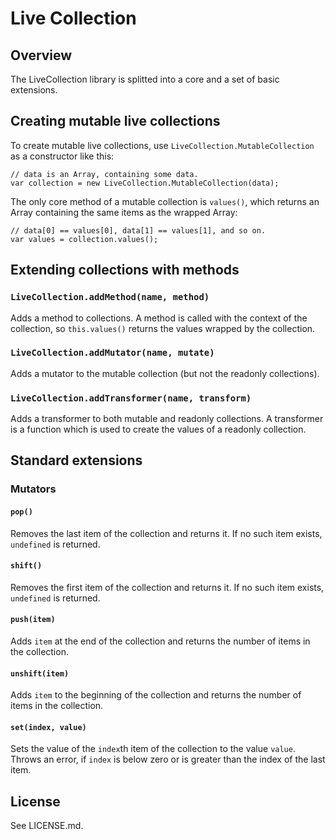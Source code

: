 Live Collection
===============

Overview
--------

The LiveCollection library is splitted into a core and a set of basic
extensions.

Creating mutable live collections
---------------------------------

To create mutable live collections, use `LiveCollection.MutableCollection` as
a constructor like this:

    // data is an Array, containing some data.
    var collection = new LiveCollection.MutableCollection(data);

The only core method of a mutable collection is `values()`, which returns an
Array containing the same items as the wrapped Array:

    // data[0] == values[0], data[1] == values[1], and so on.
    var values = collection.values();

Extending collections with methods
----------------------------------

### `LiveCollection.addMethod(name, method)`

Adds a method to collections. A method is called with the context of the
collection, so `this.values()` returns the values wrapped by the collection.

### `LiveCollection.addMutator(name, mutate)`

Adds a mutator to the mutable collection (but not the readonly collections).

### `LiveCollection.addTransformer(name, transform)`

Adds a transformer to both mutable and readonly collections. A transformer is
a function which is used to create the values of a readonly collection.

Standard extensions
-------------------

### Mutators

#### `pop()`

Removes the last item of the collection and returns it. If no such item
exists, `undefined` is returned.

#### `shift()`

Removes the first item of the collection and returns it. If no such item
exists, `undefined` is returned.

#### `push(item)`

Adds `item` at the end of the collection and returns the number of items in
the collection.

#### `unshift(item)`

Adds `item` to the beginning of the collection and returns the number of items
in the collection.

#### `set(index, value)`

Sets the value of the `index`th item of the collection to the value `value`.
Throws an error, if `index` is below zero or is greater than the index of the
last item.

License
-------

See LICENSE.md.

